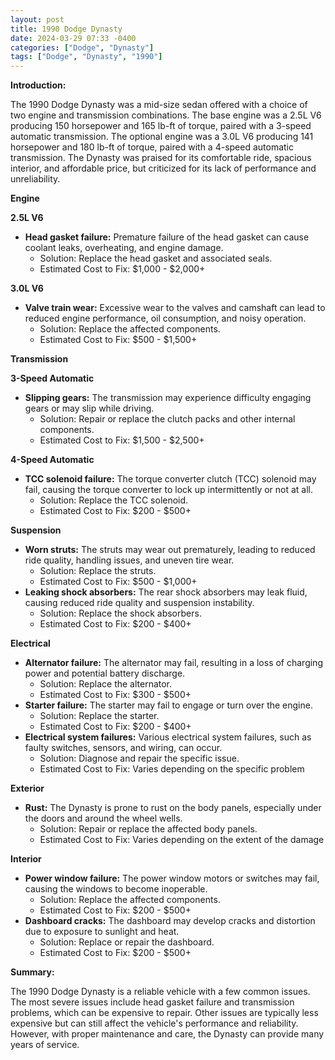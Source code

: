 ```yaml
---
layout: post
title: 1990 Dodge Dynasty
date: 2024-03-29 07:33 -0400
categories: ["Dodge", "Dynasty"]
tags: ["Dodge", "Dynasty", "1990"]
---
```

**Introduction:**

The 1990 Dodge Dynasty was a mid-size sedan offered with a choice of two engine and transmission combinations. The base engine was a 2.5L V6 producing 150 horsepower and 165 lb-ft of torque, paired with a 3-speed automatic transmission. The optional engine was a 3.0L V6 producing 141 horsepower and 180 lb-ft of torque, paired with a 4-speed automatic transmission. The Dynasty was praised for its comfortable ride, spacious interior, and affordable price, but criticized for its lack of performance and unreliability.

**Engine**

**2.5L V6**

* **Head gasket failure:** Premature failure of the head gasket can cause coolant leaks, overheating, and engine damage.
    * Solution: Replace the head gasket and associated seals.
    * Estimated Cost to Fix: $1,000 - $2,000+

**3.0L V6**

* **Valve train wear:** Excessive wear to the valves and camshaft can lead to reduced engine performance, oil consumption, and noisy operation.
    * Solution: Replace the affected components.
    * Estimated Cost to Fix: $500 - $1,500+

**Transmission**

**3-Speed Automatic**

* **Slipping gears:** The transmission may experience difficulty engaging gears or may slip while driving.
    * Solution: Repair or replace the clutch packs and other internal components.
    * Estimated Cost to Fix: $1,500 - $2,500+

**4-Speed Automatic**

* **TCC solenoid failure:** The torque converter clutch (TCC) solenoid may fail, causing the torque converter to lock up intermittently or not at all.
    * Solution: Replace the TCC solenoid.
    * Estimated Cost to Fix: $200 - $500+

**Suspension**

* **Worn struts:** The struts may wear out prematurely, leading to reduced ride quality, handling issues, and uneven tire wear.
    * Solution: Replace the struts.
    * Estimated Cost to Fix: $500 - $1,000+
* **Leaking shock absorbers:** The rear shock absorbers may leak fluid, causing reduced ride quality and suspension instability.
    * Solution: Replace the shock absorbers.
    * Estimated Cost to Fix: $200 - $400+

**Electrical**

* **Alternator failure:** The alternator may fail, resulting in a loss of charging power and potential battery discharge.
    * Solution: Replace the alternator.
    * Estimated Cost to Fix: $300 - $500+
* **Starter failure:** The starter may fail to engage or turn over the engine.
    * Solution: Replace the starter.
    * Estimated Cost to Fix: $200 - $400+
* **Electrical system failures:** Various electrical system failures, such as faulty switches, sensors, and wiring, can occur.
    * Solution: Diagnose and repair the specific issue.
    * Estimated Cost to Fix: Varies depending on the specific problem

**Exterior**

* **Rust:** The Dynasty is prone to rust on the body panels, especially under the doors and around the wheel wells.
    * Solution: Repair or replace the affected body panels.
    * Estimated Cost to Fix: Varies depending on the extent of the damage

**Interior**

* **Power window failure:** The power window motors or switches may fail, causing the windows to become inoperable.
    * Solution: Replace the affected components.
    * Estimated Cost to Fix: $200 - $500+
* **Dashboard cracks:** The dashboard may develop cracks and distortion due to exposure to sunlight and heat.
    * Solution: Replace or repair the dashboard.
    * Estimated Cost to Fix: $200 - $500+

**Summary:**

The 1990 Dodge Dynasty is a reliable vehicle with a few common issues. The most severe issues include head gasket failure and transmission problems, which can be expensive to repair. Other issues are typically less expensive but can still affect the vehicle's performance and reliability. However, with proper maintenance and care, the Dynasty can provide many years of service.

